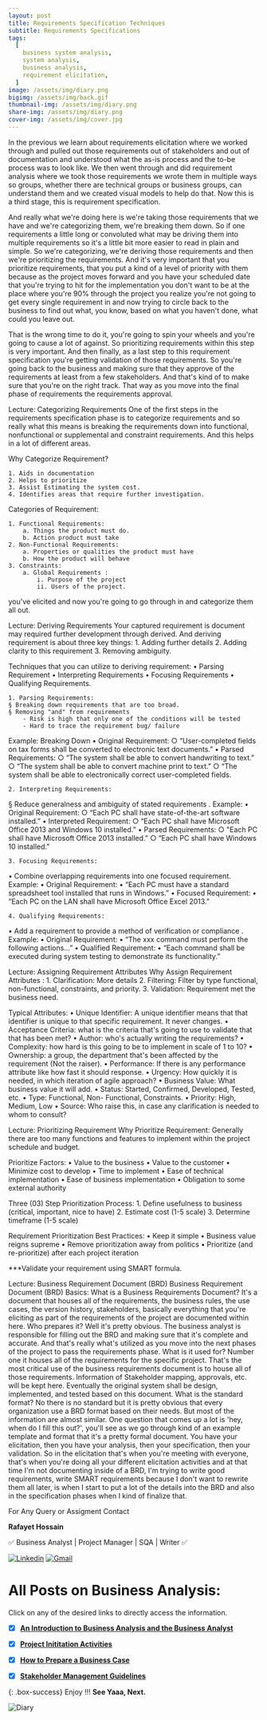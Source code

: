 ```yaml
---
layout: post
title: Requirements Specification Techniques
subtitle: Requirements Specifications
tags:
  [
    business system analysis,
    system analysis,
    business analysis,
    requirement elicitation,
  ]
image: /assets/img/diary.png
bigimg: /assets/img/back.gif
thumbnail-img: /assets/img/diary.png
share-img: /assets/img/diary.png
cover-img: /assets/img/cover.jpg
---
```


In the previous we learn about requirements elicitation where we worked through and pulled out those requirements out of stakeholders and out of documentation and understood what the as-is process and the to-be process was to look like. We then went through and did requirement analysis where we took those requirements we wrote them in multiple ways so groups, whether there are technical groups or business groups, can understand them and we created visual models to help do that. Now this is a third stage, this is requirement specification.

And really what we're doing here is we're taking those requirements that we have and we're categorizing them, we're breaking them down. So if one requirements a little long or convoluted what may be driving them into multiple requirements so it's a little bit more easier to read in plain and simple. So we're categorizing, we're deriving those requirements and then we're prioritizing the requirements. And it's very important that you prioritize requirements, that you put a kind of a level of priority with them because as the project moves forward and you have your scheduled date that you're trying to hit for the implementation you don't want to be at the place where you're 90% through the project you realize you're not going to get every single requirement in and now trying to circle back to the business to find out what, you know, based on what you haven't done, what could you leave out.

That is the wrong time to do it, you're going to spin your wheels and you're going to cause a lot of against. So prioritizing requirements within this step is very important. And then finally, as a last step to this requirement specification you're getting validation of those requirements. So you're going back to the business and making sure that they approve of the requirements at least from a few stakeholders. And that's kind of to make sure that you're on the right track. That way as you move into the final phase of requirements the requirements approval.

Lecture: Categorizing Requirements
One of the first steps in the requirements specification phase is to categorize requirements and so really what this means is breaking the requirements down into functional, nonfunctional or supplemental and constraint requirements. And this helps in a lot of different areas.

Why Categorize Requirement?

    1. Aids in documentation
    2. Helps to prioritize
    3. Assist Estimating the system cost.
    4. Identifies areas that require further investigation.

Categories of Requirement:

    1. Functional Requirements:
    	a. Things the product must do.
    	b. Action product must take
    2. Non-Functional Requirements:
    	a. Properties or qualities the product must have
    	b. How the product will behave
    3. Constraints:
    	a. Global Requirements :
    		i. Purpose of the project
    		ii. Users of the project.

you've elicited and now you're going to go through in and categorize them all out.

Lecture: Deriving Requirements
Your captured requirement is document may required further development through derived. And deriving requirement is about three key things: 1. Adding further details 2. Adding clarity to this requirement 3. Removing ambiguity.

Techniques that you can utilize to deriving requirement:
• Parsing Requirement
• Interpreting Requirements
• Focusing Requirements
• Qualifying Requirements.

    1. Parsing Requirements:
    § Breaking down requirements that are too broad.
    § Removing "and" from requirements
    	- Risk is high that only one of the conditions will be tested
    	- Hard to trace the requirement bug/ failure

Example: Breaking Down
• Original Requirement:
○ “User-completed fields on tax forms shall be converted to electronic text documents.”
• Parsed Requirements:
○ “The system shall be able to convert handwriting to text.”
○ “The system shall be able to convert machine print to text.”
○ “The system shall be able to electronically correct user-completed fields.

    2. Interpreting Requirements:

§ Reduce generalness and ambiguity of stated requirements .
Example:
• Original Requirement:
○ “Each PC shall have state-of-the-art software installed.”
• Interpreted Requirement:
○ “Each PC shall have Microsoft Office 2013 and Windows 10 installed.”
• Parsed Requirements:
○ "Each PC shall have Microsoft Office 2013 installed.”
○ “Each PC shall have Windows 10 installed."

    3. Focusing Requirements:

• Combine overlapping requirements into one focused requirement.
Example:
• Original Requirement:
• “Each PC must have a standard spreadsheet tool installed that runs in Windows.”
• Focused Requirement:
• “Each PC on the LAN shall have Microsoft Office Excel 2013.”

    4. Qualifying Requirements:

• Add a requirement to provide a method of verification or compliance .
Example:
• Original Requirement:
• “The xxx command must perform the following actions…”
• Qualified Requirement:
• “Each command shall be executed during system testing to demonstrate its functionality.”

Lecture: Assigning Requirement Attributes
Why Assign Requirement Attributes : 1. Clarification: More details 2. Filtering: Filter by type functional, non-functional, constraints, and priority. 3. Validation: Requirement met the business need.

Typical Attributes:
• Unique Identifier: A unique identifier means that that identifier is unique to that specific requirement. It never changes.
• Acceptance Criteria: what is the criteria that's going to use to validate that that has been met?
• Author: who's actually writing the requirements?
• Complexity: how hard is this going to be to implement in scale of 1 to 10?
• Ownership: a group, the department that's been affected by the requirement (Not the raiser).
• Performance: If there is any performance attribute like how fast it should response.
• Urgency: How quickly it is needed, in which iteration of agile approach?
• Business Value: What business value it will add.
• Status: Started, Confirmed, Developed, Tested, etc.
• Type: Functional, Non- Functional, Constraints.
• Priority: High, Medium, Low
• Source: Who raise this, in case any clarification is needed to whom to consult?

Lecture: Prioritizing Requirement
Why Prioritize Requirement:
Generally there are too many functions and features to implement within the project schedule and budget.

Prioritize Factors:
• Value to the business
• Value to the customer
• Minimize cost to develop
• Time to implement
• Ease of technical implementation
• Ease of business implementation
• Obligation to some external authority

Three (03) Step Prioritization Process: 1. Define usefulness to business (critical, important, nice to have) 2. Estimate cost (1-5 scale) 3. Determine timeframe (1-5 scale)

Requirement Prioritization Best Practices:
• Keep it simple
• Business value reigns supreme
• Remove prioritization away from politics
• Prioritize (and re-prioritize) after each project iteration

\*\*\*Validate your requirement using SMART formula.

Lecture: Business Requirement Document (BRD)
Business Requirement Document (BRD) Basics:
What is a Business Requirements Document?
It's a document that houses all of the requirements, the business rules, the use cases, the version history, stakeholders, basically everything that you're eliciting as part of the requirements of the project are documented within here.
Who prepares it?
Well it's pretty obvious. The business analyst is responsible for filling out the BRD and making sure that it's complete and accurate. And that's really what's utilized as you move into the next phases of the project to pass the requirements phase.
What is it used for?
Number one it houses all of the requirements for the specific project. That's the most critical use of the business requirements document is to house all of those requirements. Information of Stakeholder mapping, approvals, etc. will be kept here. Eventually the original system shall be design, implemented, and tested based on this document.
What is the standard format?
No there is no standard but it is pretty obvious that every organization use a BRD format based on their needs. But most of the information are almost similar.
One question that comes up a lot is 'hey, when do I fill this out?', you'll see as we go through kind of an example template and format that it's a pretty formal document. You have your elicitation, then you have your analysis, then your specification, then your validation. So in the elicitation that's when you're meeting with everyone, that's when you're doing all your different elicitation activities and at that time I'm not documenting inside of a BRD, I'm trying to write good requirements, write SMART requirements because I don't want to rewrite them all later, is when I start to put a lot of the details into the BRD and also in the specification phases when I kind of finalize that.




For Any Query or Assigment Contact 

**Rafayet Hossain**

✅ Business Analyst | Project Manager | SQA | Writer ✅


[![Linkedin](https://img.shields.io/badge/-LinkedIn-blue?style=flat&logo=Linkedin&logoColor=white)](https://www.linkedin.com/in/rafayethossain/)
[![Gmail](https://img.shields.io/badge/-Gmail-c14438?style=flat&logo=Gmail&logoColor=white)](mailto:rafayet13@gmail.com)




 
# All Posts on Business Analysis:  

Click on any of the desired links to directly access the information.

- [x]  [**An Introduction to Business Analysis and the Business Analyst**](https://rafayethossain.github.io/2019-01-22-Introduction-to-Business-Analysis/)
- [x]  [**Project Inititation Activities**](https://rafayethossain.github.io/2019-02-21-Project-Initiation-Business-Analysis-Activities/)
- [x]  [**How to Prepare a Business Case**](https://rafayethossain.github.io/2019-02-25-How-to-Prepare-Business-Case-Business-Analyst/)
- [x]  [**Stakeholder Management Guidelines**](https://rafayethossain.github.io/2019-02-27-Stakeholder-Management-Business-Analyst/)  



{: .box-success}
Enjoy !!!
**See Yaaa, Next.**

![Diary](/assets/img/diary.png "Diary")
